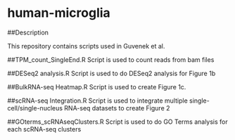 # human-microglia

##Description

This repository contains scripts used in Guvenek et al. 

##TPM_count_SingleEnd.R 
Script is used to count reads from bam files

##DESeq2 analysis.R 
Script is used to do DESeq2 analysis for Figure 1b

##BulkRNA-seq Heatmap.R 
Script is used to create Figure 1c. 

##scRNA-seq Integration.R 
Script is used to integrate multiple single-cell/single-nucleus RNA-seq datasets to create Figure 2

##GOterms_scRNAseqClusters.R
Script is used to do GO Terms analysis for each scRNA-seq clusters


